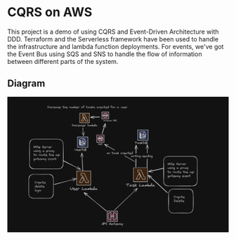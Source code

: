 
# CQRS on AWS
This project is a demo of using CQRS and Event-Driven Architecture with DDD. Terraform and the Serverless framework have been used to handle the infrastructure and lambda function deployments. For events, we've got the Event Bus using SQS and SNS to handle the flow of information between different parts of the system.


## Diagram
![Diagram](https://raw.githubusercontent.com/mata649/cqrs_on_aws/main/diagram.png)
